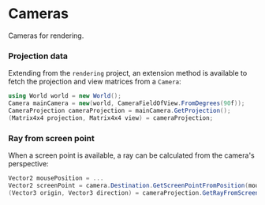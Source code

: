 # Cameras

Cameras for rendering.

### Projection data

Extending from the `rendering` project, an extension method is available to fetch
the projection and view matrices from a `Camera`:
```cs
using World world = new World();
Camera mainCamera = new(world, CameraFieldOfView.FromDegrees(90f));
CameraProjection cameraProjection = mainCamera.GetProjection();
(Matrix4x4 projection, Matrix4x4 view) = cameraProjection;
```

### Ray from screen point

When a screen point is available, a ray can be calculated from the camera's perspective:
```cs
Vector2 mousePosition = ...
Vector2 screenPoint = camera.Destination.GetScreenPointFromPosition(mousePosition);
(Vector3 origin, Vector3 direction) = cameraProjection.GetRayFromScreenPoint(screenPoint);
```